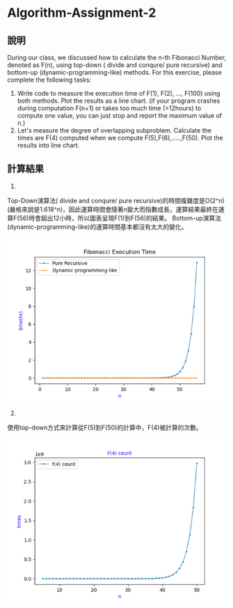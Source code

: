 # Algorithm-Assignment-2
## 說明
During our class, we discussed how to calculate the n-th Fibonacci Number, denoted as F(n), using top-down ( divide and conqure/ pure recursive) and bottom-up (dynamic-programming-like) methods. For this exercise, please complete the following tasks:
 
1. Write code to measure the execution time of F(1), F(2), ..., F(100) using both methods. Plot the results as a line chart. (if your program crashes during computation F(n+1) or takes too much time (>12hours) to compute one value, you can just stop and report the maximum value of n.)
2. Let's measure the degree of overlapping subproblem. Calculate the times are F(4) computed when we compute F(5),F(6),.....,F(50). Plot the results into line chart.
## 計算結果
1.
Top-Down演算法( divide and conqure/ pure recursive)的時間複雜度是O(2^n)(嚴格來說是1.618^n)，因此運算時間會隨著n變大而指數成長，運算結果最終在運算F(56)時會超出12小時，所以圖表呈現F(1)到F(56)的結果。
Bottom-up演算法(dynamic-programming-like)的運算時間基本都沒有太大的變化。

![image](https://github.com/weblee33/Algorithm-Assignment-2/blob/main/fibonacci_execution_time.png)


2.
使用top-down方式來計算從F(5)到F(50)的計算中，F(4)被計算的次數。

![image](https://github.com/weblee33/Algorithm-Assignment-2/blob/main/f4.png)

